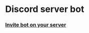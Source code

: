 # Discord server bot



### [Invite bot on your server](https://discordapp.com/oauth2/authorize?client_id=505040895200985089&scope=bot&permissions=37088334)




